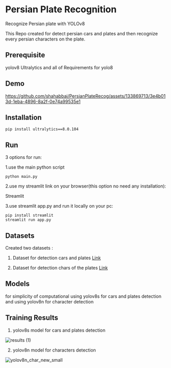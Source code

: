 # Persian Plate Recognition
Recognize Persian plate with YOLOv8

This Repo created for detect persian cars and plates and then recognize every persian characters on the plate.

## Prerequisite
yolov8 Ultralytics and all of Requirements for yolo8


## Demo

https://github.com/shahabbai/PersianPlateRecog/assets/133869713/3e4b013d-1eba-4896-8a2f-0e74a99535e1


## Installation
```
pip install ultralytics==8.0.104
```

## Run
3 options for run:

1.use the main python script
```
python main.py
```

2.use my streamlit link on your browser(this option no need any installation):

Streamlit

3.use streamlit app.py and run it locally on your pc:

```
pip install streamlit
streamlit run app.py
```
## Datasets
Created two datasets :

1. Dataset for detection cars and plates [Link](https://universe.roboflow.com/shahab-jafari-1vorv/persian-car)

2. Dataset for detection chars of the plates [Link](https://universe.roboflow.com/shahab-jafari-1vorv/persian-plate-characters-mvinj)
## Models
for simplicity of computational using yolov8s for cars and plates detection and using yolov8n for character detection
## Training Results
1. yolov8s model for cars and plates detection

![results (1)](https://github.com/shahabbai/PersianPlateRecog/assets/133869713/8cb0e04b-edc9-4f2a-b560-3daec538af6c)

2. yolov8n model for characters detection



![yolov8n_char_new_small](https://github.com/shahabbai/PersianPlateRecog/assets/133869713/59db56cf-94a4-4289-ad60-b8f58225b7c2)

